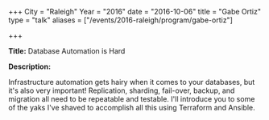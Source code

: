 +++ 
City = "Raleigh" 
Year = "2016" 
date = "2016-10-06" 
title = "Gabe Ortiz" 
type = "talk" 
aliases = ["/events/2016-raleigh/program/gabe-ortiz"]

+++
<div class="span-15  ">
  <div class="span-15  last ">
  <p><strong>Title:</strong>
Database Automation is Hard</p>

<p><strong>Description:</strong></p>
<p>Infrastructure automation gets hairy when it comes to your databases, but it's also very important! Replication, sharding, fail-over, backup, and migration all need to be repeatable and testable. I'll introduce you to some of the yaks I've shaved to accomplish all this using Terraform and Ansible.</p>

  </div>
</div>
